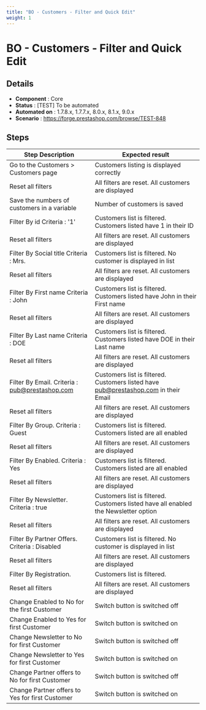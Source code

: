 ```yaml
---
title: "BO - Customers - Filter and Quick Edit"
weight: 1
---
```


# BO - Customers - Filter and Quick Edit
## Details
* **Component** : Core
* **Status** : [TEST] To be automated
* **Automated on** : 1.7.8.x, 1.7.7.x, 8.0.x, 8.1.x, 9.0.x
* **Scenario** : https://forge.prestashop.com/browse/TEST-848

## Steps
| Step Description | Expected result |
| ----- | ----- |
| Go to the Customers > Customers page | Customers listing is displayed correctly |
| Reset all filters | All filters are reset. All customers are displayed |
| Save the numbers of customers in a variable | Number of customers is saved |
| Filter By id Criteria : '1' | Customers list is filtered. Customers listed have 1 in their ID |
| Reset all filters | All filters are reset. All customers are displayed |
| Filter By Social title Criteria : Mrs. | Customers list is filtered. No customer is displayed in list |
| Reset all filters | All filters are reset. All customers are displayed |
| Filter By First name Criteria : John | Customers list is filtered. Customers listed have John in their First name |
| Reset all filters | All filters are reset. All customers are displayed |
| Filter By Last name Criteria : DOE | Customers list is filtered. Customers listed have DOE in their Last name |
| Reset all filters | All filters are reset. All customers are displayed |
| Filter By Email. Criteria : pub@prestashop.com | Customers list is filtered. Customers listed have pub@prestashop.com in their Email |
| Reset all filters | All filters are reset. All customers are displayed |
| Filter By Group. Criteria : Guest | Customers list is filtered. Customers listed are all enabled |
| Reset all filters | All filters are reset. All customers are displayed |
| Filter By Enabled. Criteria : Yes | Customers list is filtered. Customers listed are all enabled |
| Reset all filters | All filters are reset. All customers are displayed |
| Filter By Newsletter. Criteria : true | Customers list is filtered. Customers listed have all enabled the Newsletter option |
| Reset all filters | All filters are reset. All customers are displayed |
| Filter By Partner Offers. Criteria : Disabled | Customers list is filtered. No customer is displayed in list |
| Reset all filters | All filters are reset. All customers are displayed |
| Filter By Registration. | Customers list is filtered. |
| Reset all filters | All filters are reset. All customers are displayed |
| Change Enabled to No for the first Customer | Switch button is switched off |
| Change Enabled to Yes for first Customer | Switch button is switched on |
| Change Newsletter to No for first Customer | Switch button is switched off |
| Change Newsletter to Yes for first Customer | Switch button is switched on |
| Change Partner offers to No for first Customer | Switch button is switched off |
| Change Partner offers to Yes for first Customer | Switch button is switched on |
